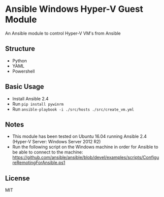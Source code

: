 # Ansible Windows Hyper-V Guest Module

An Ansible module to control Hyper-V VM's from Ansible

## Structure
- Python
- YAML
- Powershell

## Basic Usage
- Install Ansible 2.4
- Run `pip install pywinrm`
- Run `ansible-playbook -i ./src/hosts ./src/create_vm.yml`

## Notes
- This module has been tested on Ubuntu 16.04 running Ansible 2.4 (Hyper-V Server: Windows Server 2012 R2)
- Run the following script on the Windows machine in order for Ansible to be able to connect to the machine: https://github.com/ansible/ansible/blob/devel/examples/scripts/ConfigureRemotingForAnsible.ps1

## License

MIT
